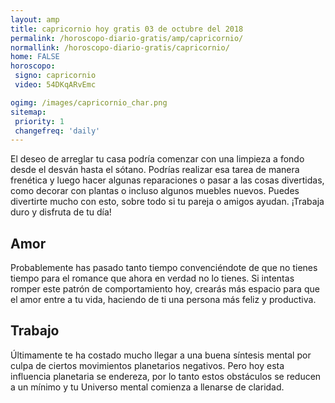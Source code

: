 ```yaml
---
layout: amp
title: capricornio hoy gratis 03 de octubre del 2018 
permalink: /horoscopo-diario-gratis/amp/capricornio/
normallink: /horoscopo-diario-gratis/capricornio/
home: FALSE
horoscopo:
 signo: capricornio
 video: 54DKqARvEmc

ogimg: /images/capricornio_char.png
sitemap:
 priority: 1
 changefreq: 'daily'
---
```



El deseo de arreglar tu casa podría comenzar con una limpieza a fondo desde el desván hasta el sótano. Podrías realizar esa tarea de manera frenética y luego hacer algunas reparaciones o pasar a las cosas divertidas, como decorar con plantas o incluso algunos muebles nuevos. Puedes divertirte mucho con esto, sobre todo si tu pareja o amigos ayudan. ¡Trabaja duro y disfruta de tu día!

## Amor

Probablemente has pasado tanto tiempo convenciéndote de que no tienes tiempo para el romance que ahora en verdad no lo tienes. Si intentas romper este patrón de comportamiento hoy, crearás más espacio para que el amor entre a tu vida, haciendo de ti una persona más feliz y productiva.

## Trabajo

Últimamente te ha costado mucho llegar a una buena síntesis mental por culpa de ciertos movimientos planetarios negativos. Pero hoy esta influencia planetaria se endereza, por lo tanto estos obstáculos se reducen a un mínimo y tu Universo mental comienza a llenarse de claridad.